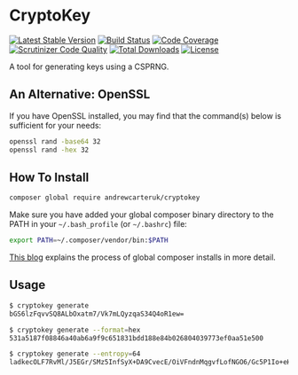 # CryptoKey

[![Latest Stable Version](https://poser.pugx.org/andrewcarteruk/cryptokey/v/stable)](https://packagist.org/packages/andrewcarteruk/cryptokey)
[![Build Status](https://travis-ci.org/AndrewCarterUK/CryptoKey.svg)](https://travis-ci.org/AndrewCarterUK/CryptoKey)
[![Code Coverage](https://scrutinizer-ci.com/g/AndrewCarterUK/CryptoKey/badges/coverage.png?b=master)](https://scrutinizer-ci.com/g/AndrewCarterUK/CryptoKey/?branch=master)
[![Scrutinizer Code Quality](https://scrutinizer-ci.com/g/AndrewCarterUK/CryptoKey/badges/quality-score.png?b=master)](https://scrutinizer-ci.com/g/AndrewCarterUK/CryptoKey/?branch=master)
[![Total Downloads](https://poser.pugx.org/andrewcarteruk/cryptokey/downloads)](https://packagist.org/packages/andrewcarteruk/cryptokey)
[![License](https://poser.pugx.org/andrewcarteruk/cryptokey/license)](https://packagist.org/packages/andrewcarteruk/cryptokey)

A tool for generating keys using a CSPRNG.

## An Alternative: OpenSSL

If you have OpenSSL installed, you may find that the command(s) below is sufficient for your needs:

```sh
openssl rand -base64 32
openssl rand -hex 32
```

## How To Install

```sh
composer global require andrewcarteruk/cryptokey
```

Make sure you have added your global composer binary directory to the PATH in your `~/.bash_profile` (or `~/.bashrc`) file:

```sh
export PATH=~/.composer/vendor/bin:$PATH
```

[This blog](https://akrabat.com/global-installation-of-php-tools-with-composer/) explains the process of global composer installs in more detail.

## Usage

```sh
$ cryptokey generate
bGS6lzFqvvSQ8ALbOxatm7/Vk7mLQyzqaS34Q4oR1ew=

$ cryptokey generate --format=hex
531a5187f08846a40ab6a9f9c651831bdd188e84b026804039773ef0aa51e500

$ cryptokey generate --entropy=64
ladkecOLF7RvMl/J5EGr/SMz5InfSyX+DA9CvecE/OiVFndnMqgvfLofNGO6/Gc5P1Io+eHYhcJphIRHCB9Kpg==
```

